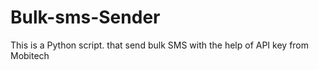 # Bulk-sms-Sender
This is a Python script. that send bulk SMS with the help of API key from Mobitech 
